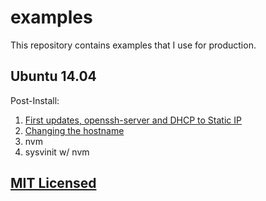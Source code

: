 # examples

This repository contains examples that I use for production.

## Ubuntu 14.04

Post-Install:

  1. [First updates, openssh-server and DHCP to Static IP](https://github.com/jpfluger/examples/blob/master/ubuntu-14.04/updates-ssh-static-ip.md)
  2. [Changing the hostname](https://github.com/jpfluger/examples/blob/master/ubuntu-14.04/changing-hostname.md)
  3. nvm
  4. sysvinit w/ nvm

## [MIT Licensed](LICENSE)
